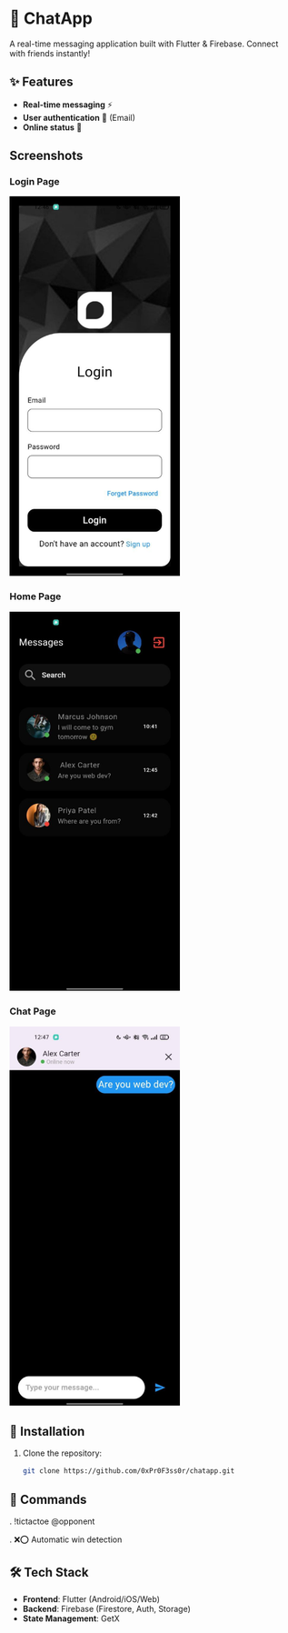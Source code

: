 # 💬 ChatApp 

A real-time messaging application built with Flutter & Firebase. Connect with friends instantly!
## ✨ Features

- **Real-time messaging** ⚡
- **User authentication** 🔐 (Email)
- **Online status** 💚
## Screenshots
### Login Page
<img src="https://raw.githubusercontent.com/0xPr0F3ss0r/chat_app/f1d7f8405d3a4036851ecda37101a28b849259cd/chatlogin.jpg" width="300" alt="Login Screen">

### Home Page 
<img src="https://raw.githubusercontent.com/0xPr0F3ss0r/chat_app/f1d7f8405d3a4036851ecda37101a28b849259cd/chathome.jpg" width="300" alt="Home Screen">

### Chat Page
<img src="https://raw.githubusercontent.com/0xPr0F3ss0r/chat_app/f1d7f8405d3a4036851ecda37101a28b849259cd/chat.jpg" width="300" alt="Chat Screen">

## 🚀 Installation
1. Clone the repository:
   ```bash
   git clone https://github.com/0xPr0F3ss0r/chatapp.git
## 📜 Commands
. !tictactoe @opponent

. ❌⭕ Automatic win detection

## 🛠️ Tech Stack
- **Frontend**: Flutter (Android/iOS/Web)
- **Backend**: Firebase (Firestore, Auth, Storage)
- **State Management**: GetX
